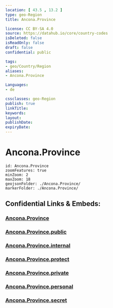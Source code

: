 ```yaml
---
location: [ 43.5 , 13.2 ] 
type: geo-Region
title: Ancona.Province

license: CC BY-SA 4.0
source: https://datahub.io/core/country-codes
isDeleted: false
isReadOnly: false
draft: false
confidential: public

tags:
- geo/Country/Region
aliases:
- Ancona.Province

Languages:
- de

cssclasses: geo-Region
publish: true
linkTitle: 
keywords: 
layout: 
publishDate: 
expiryDate: 
---
```


# Ancona.Province

```leaflet
id: Ancona.Province
zoomFeatures: true 
minZoom: 2 
maxZoom: 18
geojsonFolder: ./Ancona.Province/
markerFolder: ./Ancona.Province/
```


## Confidential Links & Embeds: 

### [Ancona.Province](/_Standards/Earth/Continent/Europe/Europe~South/Italy/regions~Italy/Marche/Ancona.Province.md) 

### [Ancona.Province.public](/_public/Earth/Continent/Europe/Europe~South/Italy/regions~Italy/Marche/Ancona.Province.public.md) 

### [Ancona.Province.internal](/_internal/Earth/Continent/Europe/Europe~South/Italy/regions~Italy/Marche/Ancona.Province.internal.md) 

### [Ancona.Province.protect](/_protect/Earth/Continent/Europe/Europe~South/Italy/regions~Italy/Marche/Ancona.Province.protect.md) 

### [Ancona.Province.private](/_private/Earth/Continent/Europe/Europe~South/Italy/regions~Italy/Marche/Ancona.Province.private.md) 

### [Ancona.Province.personal](/_personal/Earth/Continent/Europe/Europe~South/Italy/regions~Italy/Marche/Ancona.Province.personal.md) 

### [Ancona.Province.secret](/_secret/Earth/Continent/Europe/Europe~South/Italy/regions~Italy/Marche/Ancona.Province.secret.md)


